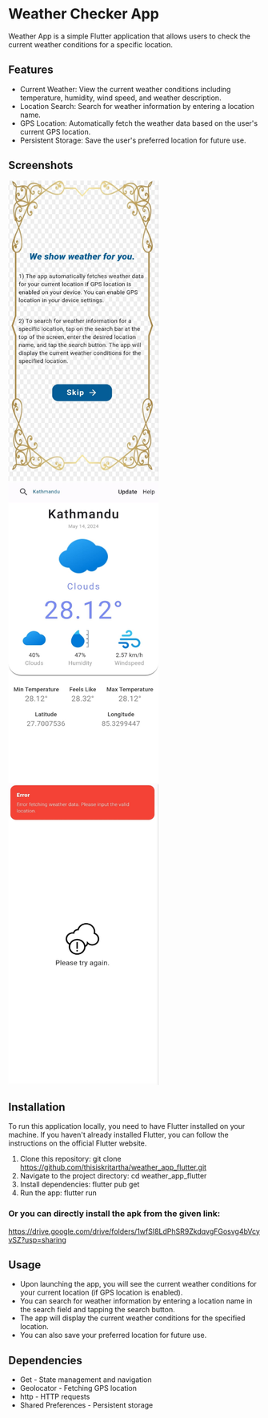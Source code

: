 # Weather Checker App
Weather App is a simple Flutter application that allows users to check the current weather conditions for a specific location.

## Features
- Current Weather: View the current weather conditions including temperature, humidity, wind speed, and weather description.
- Location Search: Search for weather information by entering a location name.
- GPS Location: Automatically fetch the weather data based on the user's current GPS location.
- Persistent Storage: Save the user's preferred location for future use.

## Screenshots

<img src="https://github.com/thisiskritartha/weather_app_flutter/blob/main/assets/screenshot/1.jpeg" alt="Helper Screen" height="600px"  width="300"/>      <img src="https://github.com/thisiskritartha/weather_app_flutter/blob/main/assets/screenshot/2.jpeg" alt="Home page screen" height="600px"  width="300"/>      <img src="https://github.com/thisiskritartha/weather_app_flutter/blob/main/assets/screenshot/3.jpeg" alt="Error page" height="600px"  width="300"/>

## Installation
To run this application locally, you need to have Flutter installed on your machine. If you haven't already installed Flutter, you can follow the instructions on the official Flutter website.
1) Clone this repository:
git clone https://github.com/thisiskritartha/weather_app_flutter.git
2) Navigate to the project directory:
cd weather_app_flutter
3) Install dependencies:
flutter pub get
4) Run the app:
flutter run

### Or you can directly install the apk from the given link:
https://drive.google.com/drive/folders/1wfSI8LdPhSR9ZkdqvgFGosvg4bVcyvSZ?usp=sharing

## Usage
- Upon launching the app, you will see the current weather conditions for your current location (if GPS location is enabled).
- You can search for weather information by entering a location name in the search field and tapping the search button.
- The app will display the current weather conditions for the specified location.
- You can also save your preferred location for future use.

## Dependencies
- Get - State management and navigation
- Geolocator - Fetching GPS location
- http - HTTP requests
- Shared Preferences - Persistent storage